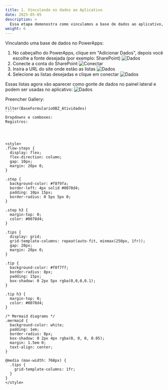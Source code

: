 ```yaml
---
title: 1. Vinculando os dados ao Aplicativo
date: 2025-05-05
description: >
  Essa etapa demonostra como vinculamos a base de dados ao aplicativo, via PowerApps
weight: 6
---
```


Vinculando uma base de dados no PowerApps:

1. No cabeçalho do PowerApps, clique em "Adicionar Dados", depois você escolhe a fonte desejada (por exemplo: SharePoint)
![Dados](../assets/images/AddDados.png)
2. Conecte a conta do SharePoint
![Conectar](../assets/images/AddNovaConexão.png)
3. Insira a URL do site onde estão as listas
![Dados](../assets/images/URL.png)
4. Selecione as listas desejadas e clique em conectar 
![Dados](../assets/images/Listas.png)

Essas listas agora vão aparecer como gonte de dados no painel lateral e podem ser usadas no aplicativo: 
![Dados](../assets/images/DadosApp.png)

Preencher Gallery: 
```powerapps
Filter(BaseFormularioOBZ_Atividades)
```´
Dropdowns e comboxes:
Registros: 




<style>
.flow-steps {
  display: flex;
  flex-direction: column;
  gap: 10px;
  margin: 20px 0;
}

.step {
  background-color: #f8f9fa;
  border-left: 4px solid #0078d4;
  padding: 10px 15px;
  border-radius: 0 5px 5px 0;
}

.step h3 {
  margin-top: 0;
  color: #0078d4;
}

.tips {
  display: grid;
  grid-template-columns: repeat(auto-fit, minmax(250px, 1fr));
  gap: 20px;
  margin: 20px 0;
}

.tip {
  background-color: #f0f7ff;
  border-radius: 8px;
  padding: 15px;
  box-shadow: 0 2px 5px rgba(0,0,0,0.1);
}

.tip h3 {
  margin-top: 0;
  color: #0078d4;
}

/* Mermaid diagrams */
.mermaid {
  background-color: white;
  padding: 1em;
  border-radius: 8px;
  box-shadow: 0 2px 4px rgba(0, 0, 0, 0.05);
  margin: 1.5em 0;
  text-align: center;
}

@media (max-width: 768px) {
  .tips {
    grid-template-columns: 1fr;
  }
}
</style>